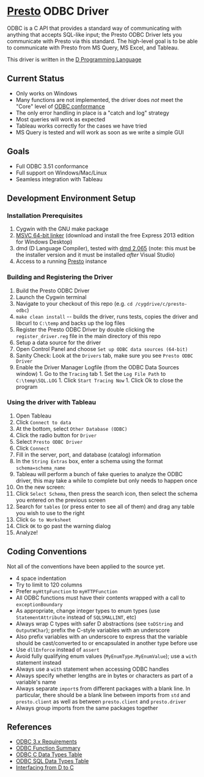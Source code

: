 # [Presto](http://prestodb.io) ODBC Driver

ODBC is a C API that provides a standard way of communicating with anything that accepts SQL-like input; the Presto ODBC Driver lets you communicate with Presto via this standard. The high-level goal is to be able to communicate with Presto from MS Query, MS Excel, and Tableau.

This driver is written in the [D Programming Language](http://dlang.org)

## Current Status

* Only works on Windows
* Many functions are not implemented, the driver does *not* meet the "Core" level of [ODBC conformance](odbc-conformance.md)
* The only error handling in place is a "catch and log" strategy
* Most queries will work as expected
* Tableau works correctly for the cases we have tried
* MS Query is tested and will work as soon as we write a simple GUI

## Goals

* Full ODBC 3.51 conformance
* Full support on Windows/Mac/Linux
* Seamless integration with Tableau

## Development Environment Setup

### Installation Prerequisites

1. Cygwin with the GNU make package
1. [MSVC 64-bit linker](http://www.visualstudio.com) (download and install the free Express 2013 edition for Windows Desktop)
1. dmd (D Language Compiler), tested with [dmd 2.065](http://dlang.org/download) (note: this must be the installer version and it must be installed *after*  Visual Studio)
1. Access to a running [Presto](http://prestodb.io) instance

### Building and Registering the Driver

1. Build the Presto ODBC Driver
  1. Launch the Cygwin terminal
  1. Navigate to your checkout of this repo (e.g. `cd /cygdrive/c/presto-odbc`)
  1. `make clean install` -- builds the driver, runs tests, copies the driver and libcurl to `C:\temp` and backs up the log files
1. Register the Presto ODBC Driver by double clicking the `register_driver.reg` file in the main directory of this repo
1. Setup a data source for the driver
  1. Open Control Panel and choose `Set up ODBC data sources (64-bit)`
  1. Sanity Check: Look at the `Drivers` tab, make sure you see `Presto ODBC Driver`
  1. Enable the Driver Manager Logfile (from the ODBC Data Sources window)
    1. Go to the `Tracing` tab
    1. Set the `Log File Path` to `C:\temp\SQL.LOG`
    1. Click `Start Tracing Now`
    1. Click Ok to close the program

### Using the driver with Tableau

1. Open Tableau
1. Click `Connect to data`
  1. At the bottom, select `Other Database (ODBC)`
  1. Click the radio button for `Driver`
  1. Select `Presto ODBC Driver`
  1. Click `Connect`
  1. Fill in the server, port, and database (catalog) information
  1. In the `String Extras` box, enter a schema using the format `schema=schema_name`
  1. Tableau will perform a bunch of fake queries to analyze the ODBC driver, this may take a while to complete but only needs to happen once
1. On the new screen:
  1. Click `Select Schema`, then press the search icon, then select the schema you entered on the previous screen
  1. Search for `tables` (or press enter to see all of them) and drag any table you wish to use to the right
  1. Click `Go to Worksheet`
  1. Click `OK` to go past the warning dialog
1. Analyze!

## Coding Conventions

Not all of the conventions have been applied to the source yet.

* 4 space indentation
* Try to limit to 120 columns
* Prefer `myHttpFunction` to `myHTTPFunction`
* All ODBC functions must have their contents wrapped with a call to `exceptionBoundary`
* As appropriate, change integer types to enum types (use `StatementAttribute` instead of `SQLSMALLINT`, etc)
* Always wrap C types with safer D abstractions (see `toDString` and `OutputWChar`); prefix the C-style variables with an underscore
* Also prefix variables with an underscore to express that the variable should be cast/converted to or encapsulated in another type before use
* Use `dllEnforce` instead of `assert`
* Avoid fully qualifying enum values (`MyEnumType.MyEnumValue`); use a `with` statement instead
* Always use a `with` statement when accessing ODBC handles
* Always specify whether lengths are in bytes or characters as part of a variable's name
* Always separate `import`s from different packages with a blank line. In particular, there should be a blank line between imports from `std` and `presto.client` as well as between `presto.client` and `presto.driver`
* Always group imports from the same packages together

## References

* [ODBC 3.x Requirements](http://msdn.microsoft.com/en-us/library/ms713848%28v=vs.85%29.aspx)
* [ODBC Function Summary](http://msdn.microsoft.com/en-us/library/ms712628%28v=vs.85%29.aspx)
* [ODBC C Data Types Table](http://msdn.microsoft.com/en-us/library/ms714556%28v=vs.85%29.aspx)
* [ODBC SQL Data Types Table](http://msdn.microsoft.com/en-us/library/ms710150%28v=vs.85%29.aspx)
* [Interfacing from D to C](http://dlang.org/interfaceToC)
